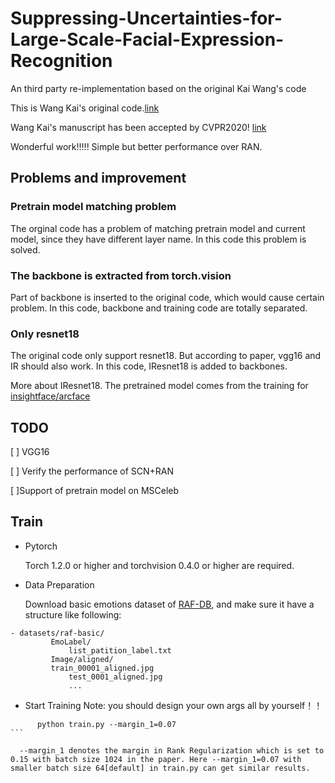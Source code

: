 # Suppressing-Uncertainties-for-Large-Scale-Facial-Expression-Recognition

An third party re-implementation based on  the original Kai Wang's code

This is Wang Kai's original code.[link](https://github.com/kaiwang960112/Self-Cure-Network)

Wang Kai's manuscript has been accepted by CVPR2020! [link](https://arxiv.org/pdf/2002.10392.pdf)

Wonderful work!!!!! Simple but better performance over RAN.

## Problems and improvement

### Pretrain model matching problem

The orginal code has a problem of matching pretrain model and current model, since they have different layer name. In this code this problem is solved.

### The backbone is extracted from torch.vision

Part of backbone is inserted to the original code, which would cause certain problem. In this code, backbone and training code are totally separated.

### Only resnet18

The original code only support resnet18. But according to paper, vgg16 and IR should also work. In this code, IResnet18 is added to backbones.

More about IResnet18. The pretrained model comes from the training for [insightface/arcface](https://github.com/deepinsight/insightface/tree/master/recognition/arcface_torch)

## TODO

[ ] VGG16

[ ] Verify the performance of SCN+RAN

[ ]Support of pretrain model on MSCeleb

## Train

- Pytorch

  Torch 1.2.0 or higher and torchvision 0.4.0 or higher are required.

- Data Preparation

  Download basic emotions dataset of [RAF-DB](http://www.whdeng.cn/RAF/model1.html#dataset), and make sure it have a structure like following:

```
- datasets/raf-basic/
         EmoLabel/
             list_patition_label.txt
         Image/aligned/
	     train_00001_aligned.jpg
             test_0001_aligned.jpg
             ...
```

- Start Training
Note: you should design your own args all by yourself！！
```
      python train.py --margin_1=0.07
​```

  --margin_1 denotes the margin in Rank Regularization which is set to 0.15 with batch size 1024 in the paper. Here --margin_1=0.07 with smaller batch size 64[default] in train.py can get similar results.
